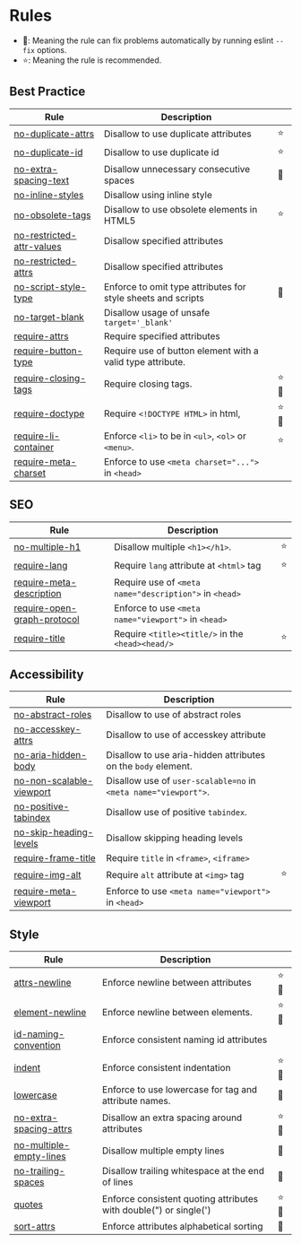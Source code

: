 <!-- This file is generated by 'yarn docs' command. Don't edit this -->

# Rules

- 🔧: Meaning the rule can fix problems automatically by running eslint `--fix` options.
- ⭐: Meaning the rule is recommended.

## Best Practice

| Rule                                                         | Description                                                  |      |
| ------------------------------------------------------------ | ------------------------------------------------------------ | ---- |
| [no-duplicate-attrs](rules/no-duplicate-attrs)               | Disallow to use duplicate attributes                         | ⭐   |
| [no-duplicate-id](rules/no-duplicate-id)                     | Disallow to use duplicate id                                 | ⭐   |
| [no-extra-spacing-text](rules/no-extra-spacing-text)         | Disallow unnecessary consecutive spaces                      | 🔧   |
| [no-inline-styles](rules/no-inline-styles)                   | Disallow using inline style                                  |      |
| [no-obsolete-tags](rules/no-obsolete-tags)                   | Disallow to use obsolete elements in HTML5                   | ⭐   |
| [no-restricted-attr-values](rules/no-restricted-attr-values) | Disallow specified attributes                                |      |
| [no-restricted-attrs](rules/no-restricted-attrs)             | Disallow specified attributes                                |      |
| [no-script-style-type](rules/no-script-style-type)           | Enforce to omit type attributes for style sheets and scripts | 🔧   |
| [no-target-blank](rules/no-target-blank)                     | Disallow usage of unsafe `target='_blank'`                   |      |
| [require-attrs](rules/require-attrs)                         | Require specified attributes                                 |      |
| [require-button-type](rules/require-button-type)             | Require use of button element with a valid type attribute.   |      |
| [require-closing-tags](rules/require-closing-tags)           | Require closing tags.                                        | ⭐🔧 |
| [require-doctype](rules/require-doctype)                     | Require `<!DOCTYPE HTML>` in html,                           | ⭐🔧 |
| [require-li-container](rules/require-li-container)           | Enforce `<li>` to be in `<ul>`, `<ol>` or `<menu>`.          | ⭐   |
| [require-meta-charset](rules/require-meta-charset)           | Enforce to use `<meta charset="...">` in `<head>`            |      |

## SEO

| Rule                                                             | Description                                            |     |
| ---------------------------------------------------------------- | ------------------------------------------------------ | --- |
| [no-multiple-h1](rules/no-multiple-h1)                           | Disallow multiple `<h1></h1>`.                         | ⭐  |
| [require-lang](rules/require-lang)                               | Require `lang` attribute at `<html>` tag               | ⭐  |
| [require-meta-description](rules/require-meta-description)       | Require use of `<meta name="description">` in `<head>` |     |
| [require-open-graph-protocol](rules/require-open-graph-protocol) | Enforce to use `<meta name="viewport">` in `<head>`    |     |
| [require-title](rules/require-title)                             | Require `<title><title/>` in the `<head><head/>`       | ⭐  |

## Accessibility

| Rule                                                       | Description                                                     |     |
| ---------------------------------------------------------- | --------------------------------------------------------------- | --- |
| [no-abstract-roles](rules/no-abstract-roles)               | Disallow to use of abstract roles                               |     |
| [no-accesskey-attrs](rules/no-accesskey-attrs)             | Disallow to use of accesskey attribute                          |     |
| [no-aria-hidden-body](rules/no-aria-hidden-body)           | Disallow to use aria-hidden attributes on the `body` element.   |     |
| [no-non-scalable-viewport](rules/no-non-scalable-viewport) | Disallow use of `user-scalable=no` in `<meta name="viewport">`. |     |
| [no-positive-tabindex](rules/no-positive-tabindex)         | Disallow use of positive `tabindex`.                            |     |
| [no-skip-heading-levels](rules/no-skip-heading-levels)     | Disallow skipping heading levels                                |     |
| [require-frame-title](rules/require-frame-title)           | Require `title` in `<frame>`, `<iframe>`                        |     |
| [require-img-alt](rules/require-img-alt)                   | Require `alt` attribute at `<img>` tag                          | ⭐  |
| [require-meta-viewport](rules/require-meta-viewport)       | Enforce to use `<meta name="viewport">` in `<head>`             |     |

## Style

| Rule                                                     | Description                                                       |      |
| -------------------------------------------------------- | ----------------------------------------------------------------- | ---- |
| [attrs-newline](rules/attrs-newline)                     | Enforce newline between attributes                                | ⭐🔧 |
| [element-newline](rules/element-newline)                 | Enforce newline between elements.                                 | ⭐🔧 |
| [id-naming-convention](rules/id-naming-convention)       | Enforce consistent naming id attributes                           |      |
| [indent](rules/indent)                                   | Enforce consistent indentation                                    | ⭐🔧 |
| [lowercase](rules/lowercase)                             | Enforce to use lowercase for tag and attribute names.             | 🔧   |
| [no-extra-spacing-attrs](rules/no-extra-spacing-attrs)   | Disallow an extra spacing around attributes                       | ⭐🔧 |
| [no-multiple-empty-lines](rules/no-multiple-empty-lines) | Disallow multiple empty lines                                     | 🔧   |
| [no-trailing-spaces](rules/no-trailing-spaces)           | Disallow trailing whitespace at the end of lines                  | 🔧   |
| [quotes](rules/quotes)                                   | Enforce consistent quoting attributes with double(") or single(') | ⭐🔧 |
| [sort-attrs](rules/sort-attrs)                           | Enforce attributes alphabetical sorting                           | 🔧   |
